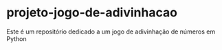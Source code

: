 # projeto-jogo-de-adivinhacao
Este é um repositório dedicado a um jogo de adivinhação de números em Python
